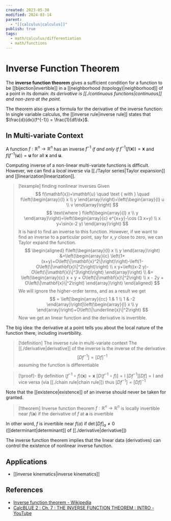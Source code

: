```yaml
---
created: 2023-05-30
modified: 2024-03-14
parent:
  - "[[calculus|calculus]]"
publish: true
tags:
  - math/calculus/differentiation
  - math/functions
---
```

# Inverse Function Theorem

The **inverse function theorem** gives a sufficient condition for a function to be [[bijection|invertible]] in a [[neighborhood (topology)|neighborhood]] of a point in its domain: _its derivative is [[./continuous functions|continuous]] and non-zero at the point._

The theorem also gives a formula for the derivative of the inverse function: In single variable calculus, the [[inverse rule|inverse rule]] states that $\frac{d}{dx}(f^{-1}) = \frac{1}{df/dx}$.

## In Multi-variate Context

A function $f: \mathbb{R}^n \rightarrow \mathbb{R}^n$ has an inverse $f^{-1}$ _if and only if_  $f^{-1}(f(\mathbf{x})) = \mathbf{x}$ and $f(f^{-1}(\mathbf{u})) = \mathbf{u}$ for all $\mathbf{x}$ and $\mathbf{u}$.

Computing inverse of a non-linear multi-variate functions is difficult. However, we can find a _local_ inverse via [[./Taylor series|Taylor expansion]] and [[linearization|linearization]].

> [!example] finding nonlinear inverses
> Given
> $$
> f(\mathbf{x})=\mathbf{u} \quad \text { with } \quad f\left(\begin{array}{l}
> x \\
> y
> \end{array}\right)=\left(\begin{array}{l}
> u \\
> v
> \end{array}\right) 
> $$
> $$
>  \text{where } f\left(\begin{array}{l}
> x \\
> y
> \end{array}\right)=\left(\begin{array}{c}
> e^{x+y}-\cos (3 x+y) \\
> x y+\sin(x-2 y)
> \end{array}\right)
> $$
> It is hard to find an inverse to this function. However, if we want to find an inverse to a particular point, say for $x, y$ close to zero, we can Taylor expand the function.
> $$
> \begin{aligned}
> f\left(\begin{array}{l}
> x \\
> y
> \end{array}\right)
> &=\left(\begin{array}{c}
> \left(1+(x+y)+O\left(\|\mathbf{x}^2\|\right)\right)-\left(1-O\left(\|\mathbf{x}\|^2\right)\right) \\
> x y+\left((x-2 y)-O\left(\|\mathbf{x}\|^3\right)\right)
> \end{array}\right) \\
> &=
> \left(\begin{array}{c}
> x + y + O\left(\|\mathbf{x}\|^2\right) \\
> x - 2y + O\left(\|\mathbf{x}\|^2\right)
> \end{array}\right)
> \end{aligned}
> $$
> We will ignore the higher-order terms, and as a result we get
> $$
> = \left[\begin{array}{cc}
> 1 & 1 \\
> 1 & -2
> \end{array}\right]\left(\begin{array}{l}
> x \\
> y
> \end{array}\right)+O\left(\|\underline{x}\|^2\right)
> $$
> Now we get an linear function and the derivative is invertible.

The big idea: the derivative at a point tells you about the local nature of the function there, including invertibility.

> [!definition] The inverse rule in multi-variate context
> The [[./derivative|derivative]] of the inverse is the inverse of the derivative
> $$
> [ Df^{-1} ] = [Df]^{-1}
> $$
> assuming the function is differentiable

> [!proof]-
By definition $(f^{-1} \circ f)(\mathbf{x}) = \mathbf{x}$
$\left[D(f^{-1} \circ f)\right] = \mathrm{I}$
$\left[Df^{-1}\right]\left[Df\right] = \mathrm{I}$ and vice versa (via [[./chain rule|chain rule]])
thus $\left[Df^{-1}\right] = \left[Df\right]^{-1}$

Note that the [[existence|existence]] of an inverse should never be taken for granted.

> [!theorem] Inverse function theorem
> $f: \mathbb{R}^n \rightarrow \mathbb{R}^n$ is locally invertible near $f(\mathbf{a})$ if the derivative of $f$ at $\mathbf{a}$ is invertible

In other word, $f$ is invertible near $f(a)$ if $\det [Df]_{a} \neq 0$ ([[determinant|determinant]] of [[./derivative|derivative]])

The inverse function theorem implies that the linear data (derivatives) can control the existence of nonlinear inverse function.

## Applications
- [[inverse kinematics|inverse kinematics]]

## References
- [Inverse function theorem - Wikipedia](https://en.wikipedia.org/wiki/Inverse_function_theorem)
- [CalcBLUE 2 : Ch. 7 : THE INVERSE FUNCTION THEOREM : INTRO - YouTube](https://www.youtube.com/watch?v=JlrFnNYGhBc&list=PL8erL0pXF3JZZTnqjginERYYEi1WpLE_V&index=43)